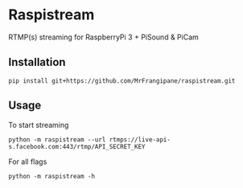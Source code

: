# Raspistream

RTMP(s) streaming for RaspberryPi 3 + PiSound &amp; PiCam

## Installation

``
pip install git+https://github.com/MrFrangipane/raspistream.git
``

## Usage

To start streaming

``
python -m raspistream --url rtmps://live-api-s.facebook.com:443/rtmp/API_SECRET_KEY
``

For all flags 

``
python -m raspistream -h
``
